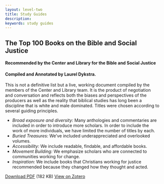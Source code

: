 ```yaml
---
layout: level-two
title: Study Guides
description:
keywords: study guides
---
```


## The  Top 100 Books on the Bible and Social Justice

#### Recommended by the Center and Library for the Bible and Social Justice

#### Compiled and Annotated by Laurel Dykstra.

This is not a definitive list but a live, working document compiled by the members of the Center and Library team. It is the product of negotiation and conversation and reflects both the biases and perspectives of the producers as well as the reality that biblical studies has long been a discipline that is white and male dominated. Titles were chosen according to several guiding principles.

*   _Broad exposure and diversity:_ Many anthologies and commentaries are included in order to introduce more scholars. In order to include the work of more individuals, we have limited the number of titles by each.
*   _Buried Treasures:_ We’ve included underappreciated and overlooked volumes.
*   _Accessibility:_ We include readable, findable, and affordable books.
*   _Movement Building:_ We emphasize scholars who are connected to communities working for change.
*   _Inspiration:_ We include books that Christians working for justice recommended because they changed how they thought and acted.

[Download PDF]({{site.url}}/resources/Top-100-Books-on-the-Bible-and-Social-Justice.pdf) (182 KB)
[View on Zotero](https://www.zotero.org/groups/center_and_library_for_the_bible_and_social_justice/items/collectionKey/EM72TKQU)
